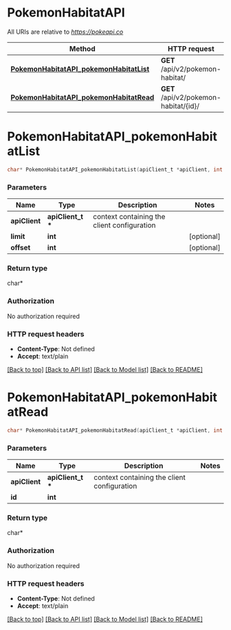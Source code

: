 # PokemonHabitatAPI

All URIs are relative to *https://pokeapi.co*

Method | HTTP request | Description
------------- | ------------- | -------------
[**PokemonHabitatAPI_pokemonHabitatList**](PokemonHabitatAPI.md#PokemonHabitatAPI_pokemonHabitatList) | **GET** /api/v2/pokemon-habitat/ | 
[**PokemonHabitatAPI_pokemonHabitatRead**](PokemonHabitatAPI.md#PokemonHabitatAPI_pokemonHabitatRead) | **GET** /api/v2/pokemon-habitat/{id}/ | 


# **PokemonHabitatAPI_pokemonHabitatList**
```c
char* PokemonHabitatAPI_pokemonHabitatList(apiClient_t *apiClient, int limit, int offset);
```

### Parameters
Name | Type | Description  | Notes
------------- | ------------- | ------------- | -------------
**apiClient** | **apiClient_t \*** | context containing the client configuration |
**limit** | **int** |  | [optional] 
**offset** | **int** |  | [optional] 

### Return type

char*



### Authorization

No authorization required

### HTTP request headers

 - **Content-Type**: Not defined
 - **Accept**: text/plain

[[Back to top]](#) [[Back to API list]](../README.md#documentation-for-api-endpoints) [[Back to Model list]](../README.md#documentation-for-models) [[Back to README]](../README.md)

# **PokemonHabitatAPI_pokemonHabitatRead**
```c
char* PokemonHabitatAPI_pokemonHabitatRead(apiClient_t *apiClient, int id);
```

### Parameters
Name | Type | Description  | Notes
------------- | ------------- | ------------- | -------------
**apiClient** | **apiClient_t \*** | context containing the client configuration |
**id** | **int** |  | 

### Return type

char*



### Authorization

No authorization required

### HTTP request headers

 - **Content-Type**: Not defined
 - **Accept**: text/plain

[[Back to top]](#) [[Back to API list]](../README.md#documentation-for-api-endpoints) [[Back to Model list]](../README.md#documentation-for-models) [[Back to README]](../README.md)

